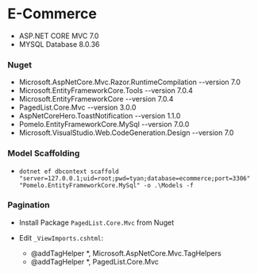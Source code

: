 # E-Commerce

- ASP.NET CORE MVC 7.0
- MYSQL Database 8.0.36

### Nuget
- Microsoft.AspNetCore.Mvc.Razor.RuntimeCompilation --version 7.0
- Microsoft.EntityFrameworkCore.Tools --version 7.0.4
- Microsoft.EntityFrameworkCore --version 7.0.4
- PagedList.Core.Mvc --version 3.0.0
- AspNetCoreHero.ToastNotification --version 1.1.0
- Pomelo.EntityFrameworkCore.MySql --version 7.0.0
- Microsoft.VisualStudio.Web.CodeGeneration.Design --version 7.0

### Model Scaffolding
- `dotnet ef dbcontext scaffold "server=127.0.0.1;uid=root;pwd=tyan;database=ecommerce;port=3306" "Pomelo.EntityFrameworkCore.MySql" -o .\Models -f`

### Pagination
- Install Package `PagedList.Core.Mvc` from Nuget

- Edit `_ViewImports.cshtml`:
    + @addTagHelper *, Microsoft.AspNetCore.Mvc.TagHelpers
    + @addTagHelper *, PagedList.Core.Mvc
